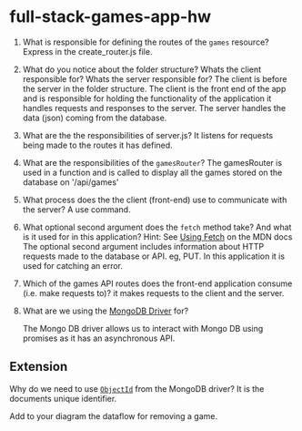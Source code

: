 # full-stack-games-app-hw

1. What is responsible for defining the routes of the `games` resource?
    Express in the create_router.js file.


2. What do you notice about the folder structure?  Whats the client responsible for? Whats the server responsible for?
     The client is before the server in the folder structure. The client is the front end of the app and is responsible for holding the functionality of the application it handles requests and responses to the server.
	 The server handles the data (json) coming from the database.

3. What are the the responsibilities of server.js?
     It listens for requests being made to the routes it has defined. 

4. What are the responsibilities of the `gamesRouter`?
    The gamesRouter is used in a function and is called to display all the games stored on the database on '/api/games'

5. What process does the the client (front-end) use to communicate with the server? 
    A use command.


6. What optional second argument does the `fetch` method take? And what is it used for in this application? Hint: See [Using Fetch](https://developer.mozilla.org/en-US/docs/Web/API/Fetch_API/Using_Fetch) on the MDN docs
         The optional second argument includes information about HTTP requests made to the database or API. eg, PUT. In this application it is used for  catching an error.

7. Which of the games API routes does the front-end application consume (i.e. make requests to)? 
it makes requests to the client and the server.
    


8. What are we using the [MongoDB Driver](http://mongodb.github.io/node-mongodb-native/) for?

    The Mongo DB driver allows us to interact with Mongo DB using promises as it has an  asynchronous API.

## Extension

Why do we need to use [`ObjectId`](https://mongodb.github.io/node-mongodb-native/api-bson-generated/objectid.html) from the MongoDB driver? 
     It is the documents unique identifier.

Add to your diagram the dataflow for removing a game.
